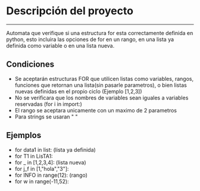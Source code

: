 # Descripción del proyecto
***
Automata que verifique si una estructura for esta correctamente definida en python,
esto incluira las opciones de for en un rango, en una lista ya definida como variable o en una lista nueva.

## Condiciones
* Se aceptarán estructuras FOR que utilicen listas como variables, rangos, funciones que retornan una lista(sin pasarle parametros), o bien listas nuevas definidas en el propio ciclo (Ejemplo [1,2,3])
* No se verificara que los nombres de variables sean iguales a variables reservadas (for i in import:)
* El rango se aceptara unicamente con un maximo de 2 parametros
* Para strings se usaran " "

## Ejemplos
* for data1 in list:   (lista ya definida)
* for T1 in LisTA1:
* for _ in [1,2,3,4]:  (lista nueva)
* for j_f in [1,"hola","3"]:
* for INFO in range(12):		(rango)
* for w in range(-11,52):

